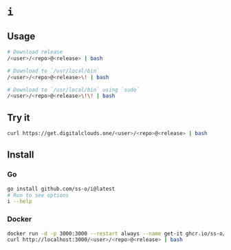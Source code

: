 # `i`

## Usage

```sh
# Download release
/<user>/<repo>@<release> | bash

# Download to `/usr/local/bin`
/<user>/<repo>@<release>\! | bash

# Download to `/usr/local/bin` using `sudo`
/<user>/<repo>@<release>\!\! | bash
```

## Try it

```sh
curl https://get.digitalclouds.one/<user>/<repo>@<release> | bash
```

## Install

### Go

```sh
go install github.com/ss-o/i@latest
# Run to see options
i --help
```

### Docker

```sh
docker run -d -p 3000:3000 --restart always --name get-it ghcr.io/ss-o/i:latest
curl http://localhost:3000/<user>/<repo>@<release> | bash
```